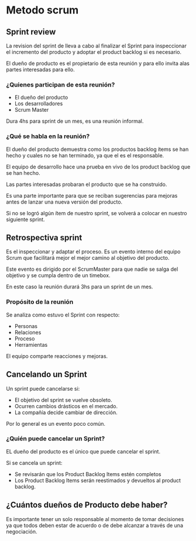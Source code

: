 # Metodo scrum

## Sprint review
La revision del sprint de lleva a cabo al finalizar el Sprint para inspeccionar el incremento del producto y adoptar el product backlog si es necesario.

El dueño de producto es el propietario de esta reunión y para ello invita alas partes interesadas para ello.

### ¿Quienes participan de esta reunión?
- El dueño del producto
- Los desarrolladores
- Scrum Master

Dura 4hs para sprint de un mes, es una reunión informal.

### ¿Qué se habla en la reunión?
El dueño del producto demuestra como los productos backlog ítems se han hecho y cuales no se han terminado, ya que el es el responsable.

El equipo de desarrollo hace una prueba en vivo de los product backlog que se han hecho.

Las partes interesadas probaran el producto que se ha construido.

Es una parte importante para que se reciban sugerencias para mejoras antes de lanzar una nueva versión del producto.

Si no se logró algún ítem de nuestro sprint, se volverá a colocar en nuestro siguiente sprint.

## Retrospectiva sprint
Es el inspeccionar y adaptar el proceso.
Es un evento interno del equipo Scrum que facilitará mejor el mejor camino al objetivo del producto.

Este evento es dirigido por el ScrumMaster para que nadie se salga del objetivo y se cumpla dentro de un timebox.

En este caso la reunión durará 3hs para un sprint de un mes.

### Propósito de la reunión
Se analiza como estuvo el Sprint con respecto:
- Personas
- Relaciones
- Proceso 
- Herramientas

El equipo comparte reacciones y mejoras.

## Cancelando un Sprint
Un sprint puede cancelarse si:
- El objetivo del sprint se vuelve obsoleto.
- Ocurren cambios drásticos en el mercado.
- La compañía decide cambiar de dirección.

Por lo general es un evento poco común.

### ¿Quién puede cancelar un Sprint?

EL dueño del producto es el único que puede cancelar el sprint.

Si se cancela un sprint:
- Se revisarán que los Product Backlog Items estén completos
- Los Product Backlog Items serán reestimados y devueltos al product backlog.

## ¿Cuántos dueños de Producto debe haber?
Es importante tener un solo responsable al momento de tomar decisiones ya que todos deben estar de acuerdo o de debe alcanzar a través de una negociación.